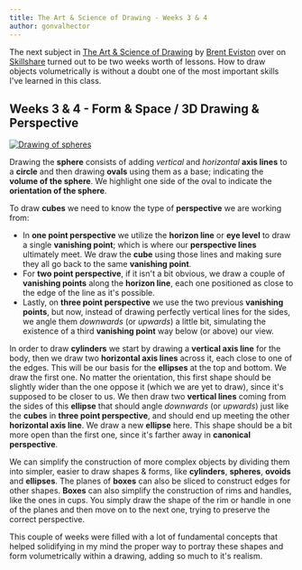 ```yaml
---
title: The Art & Science of Drawing - Weeks 3 & 4
author: gonvalhector
---
```


The next subject in [The Art & Science of Drawing] by [Brent Eviston] over on [Skillshare] turned out to be two weeks worth of lessons. How to draw objects volumetrically is without a doubt one of the most important skills I've learned in this class.


## Weeks 3 & 4 - Form & Space / 3D Drawing & Perspective

<a href="https://lh3.googleusercontent.com/-IOBtYdk2RbenV7uQvAtQUxbB4uzgNs-y3lv9PsI_di72xLmNp77SDTiWRvVus5T9JcNEFxoJBw03sxKIGdVvBBM5xV_sjo2mFxlpDJB990DwOsE35I0llb7pt6bVW98utk0_6ZUnw=w1440-h1080"><picture>
    <source media="(min-width: 1920px)" srcset="https://lh3.googleusercontent.com/swdz6In3FhvXan-q9Lr0aETw_rdg-JCx9BzUxsxo5b8di6GIMS8EltERAtWRj00PFCqPi9TrAOcOEDL_JMKRbxp3rLZfaD5r4jfZJfjXxoOoaxatWtygNX-Fk8cnTtF9xzEKxYkhgA=w850">
    <source media="(min-width: 1920px)" srcset="https://lh3.googleusercontent.com/iHp4pJypesEDIrnTDjxk7zyfo-JMnKddAeeiehrfoTDAz9Tso0SxoJ6c9n0z2iwrpjHu7H5uZZv6j9B39q2IzRNb6YsqAldKVQsukwYn99tUmS6zHRd8UT9xQKLdtPIVwkGKS7bxug=w850">
    <source media="(min-width: 1024px)" srcset="https://lh3.googleusercontent.com/swdz6In3FhvXan-q9Lr0aETw_rdg-JCx9BzUxsxo5b8di6GIMS8EltERAtWRj00PFCqPi9TrAOcOEDL_JMKRbxp3rLZfaD5r4jfZJfjXxoOoaxatWtygNX-Fk8cnTtF9xzEKxYkhgA=w711">
    <source media="(min-width: 1024px)" srcset="https://lh3.googleusercontent.com/iHp4pJypesEDIrnTDjxk7zyfo-JMnKddAeeiehrfoTDAz9Tso0SxoJ6c9n0z2iwrpjHu7H5uZZv6j9B39q2IzRNb6YsqAldKVQsukwYn99tUmS6zHRd8UT9xQKLdtPIVwkGKS7bxug=w711">
    <source media="(min-width: 768px)" srcset="https://lh3.googleusercontent.com/swdz6In3FhvXan-q9Lr0aETw_rdg-JCx9BzUxsxo5b8di6GIMS8EltERAtWRj00PFCqPi9TrAOcOEDL_JMKRbxp3rLZfaD5r4jfZJfjXxoOoaxatWtygNX-Fk8cnTtF9xzEKxYkhgA=w533">
    <source media="(min-width: 768px)" srcset="https://lh3.googleusercontent.com/iHp4pJypesEDIrnTDjxk7zyfo-JMnKddAeeiehrfoTDAz9Tso0SxoJ6c9n0z2iwrpjHu7H5uZZv6j9B39q2IzRNb6YsqAldKVQsukwYn99tUmS6zHRd8UT9xQKLdtPIVwkGKS7bxug=w533">
    <source media="(min-width: 600px)" srcset="https://lh3.googleusercontent.com/swdz6In3FhvXan-q9Lr0aETw_rdg-JCx9BzUxsxo5b8di6GIMS8EltERAtWRj00PFCqPi9TrAOcOEDL_JMKRbxp3rLZfaD5r4jfZJfjXxoOoaxatWtygNX-Fk8cnTtF9xzEKxYkhgA=w416">
    <source media="(min-width: 600px)" srcset="https://lh3.googleusercontent.com/iHp4pJypesEDIrnTDjxk7zyfo-JMnKddAeeiehrfoTDAz9Tso0SxoJ6c9n0z2iwrpjHu7H5uZZv6j9B39q2IzRNb6YsqAldKVQsukwYn99tUmS6zHRd8UT9xQKLdtPIVwkGKS7bxug=w416">
    <source media="(min-width: 411px)" srcset="https://lh3.googleusercontent.com/swdz6In3FhvXan-q9Lr0aETw_rdg-JCx9BzUxsxo5b8di6GIMS8EltERAtWRj00PFCqPi9TrAOcOEDL_JMKRbxp3rLZfaD5r4jfZJfjXxoOoaxatWtygNX-Fk8cnTtF9xzEKxYkhgA=w285">
    <source media="(min-width: 411px)" srcset="https://lh3.googleusercontent.com/iHp4pJypesEDIrnTDjxk7zyfo-JMnKddAeeiehrfoTDAz9Tso0SxoJ6c9n0z2iwrpjHu7H5uZZv6j9B39q2IzRNb6YsqAldKVQsukwYn99tUmS6zHRd8UT9xQKLdtPIVwkGKS7bxug=w285">
    <source media="(min-width: 360px)" srcset="https://lh3.googleusercontent.com/swdz6In3FhvXan-q9Lr0aETw_rdg-JCx9BzUxsxo5b8di6GIMS8EltERAtWRj00PFCqPi9TrAOcOEDL_JMKRbxp3rLZfaD5r4jfZJfjXxoOoaxatWtygNX-Fk8cnTtF9xzEKxYkhgA=w250">
    <source media="(min-width: 360px)" srcset="https://lh3.googleusercontent.com/iHp4pJypesEDIrnTDjxk7zyfo-JMnKddAeeiehrfoTDAz9Tso0SxoJ6c9n0z2iwrpjHu7H5uZZv6j9B39q2IzRNb6YsqAldKVQsukwYn99tUmS6zHRd8UT9xQKLdtPIVwkGKS7bxug=w250">
    <source media="(min-width: 240px)" srcset="https://lh3.googleusercontent.com/swdz6In3FhvXan-q9Lr0aETw_rdg-JCx9BzUxsxo5b8di6GIMS8EltERAtWRj00PFCqPi9TrAOcOEDL_JMKRbxp3rLZfaD5r4jfZJfjXxoOoaxatWtygNX-Fk8cnTtF9xzEKxYkhgA=w166">
    <img class="my-3 mx-auto d-block" src="https://lh3.googleusercontent.com/iHp4pJypesEDIrnTDjxk7zyfo-JMnKddAeeiehrfoTDAz9Tso0SxoJ6c9n0z2iwrpjHu7H5uZZv6j9B39q2IzRNb6YsqAldKVQsukwYn99tUmS6zHRd8UT9xQKLdtPIVwkGKS7bxug" alt="Drawing of spheres" title="Spheres Practice">
</picture></a>

Drawing the **sphere** consists of adding *vertical* and *horizontal* **axis lines** to a **circle** and then drawing **ovals** using them as a base; indicating the **volume of the sphere**. We highlight one side of the oval to indicate the **orientation of the sphere**.

To draw **cubes** we need to know the type of **perspective** we are working from:

[//]: # (Carousel of one, two and three point perspectives goes here)

- In **one point perspective** we utilize the **horizon line** or **eye level** to draw a single **vanishing point**; which is where our **perspective lines** ultimately meet. We draw the **cube** using those lines and making sure they all go back to the same **vanishing point**.
- For **two point perspective**, if it isn't a bit obvious, we draw a couple of **vanishing points** along the **horizon line**, each one positioned as close to the edge of the line as it's possible.
- Lastly, on **three point perspective** we use the two previous **vanishing points**, but now, instead of drawing perfectly vertical lines for the sides, we angle them *downwards* (or *upwards*) a little bit, simulating the existence of a third **vanishing point** way below (or above) our view.


[//]: # (Carousel of still life objects)

In order to draw **cylinders** we start by drawing a **vertical axis line** for the body, then we draw two **horizontal axis lines** across it, each close to one of the edges. This will be our basis for the **ellipses** at the top and bottom. We draw the first one. No matter the orientation, this first shape should be slightly wider than the one oppose it (which we are yet to draw), since it's supposed to be closer to us. We then draw two **vertical lines** coming from the sides of this **ellipse** that should angle *downwards* (or *upwards*) just like the **cubes** in **three point perspective**, and should end up meeting the other **horizontal axis line**. We draw a new **ellipse** here. This shape should be a bit more open than the first one, since it's farther away in **canonical perspective**.

[//]: # (Carousel of compound form, box mods, rims and handles)

We can simplify the construction of more complex objects by dividing them into simpler, easier to draw shapes & forms, like **cylinders**, **spheres**, **ovoids** and **ellipses**. The planes of **boxes** can also be sliced to construct edges for other shapes.
**Boxes** can also simplify the construction of rims and handles, like the ones in cups. You simply draw the shape of the rim or handle in one of the planes and then move on to the next one, trying to preserve the correct perspective.

This couple of weeks were filled with a lot of fundamental concepts that helped solidifying in my mind the proper way to portray these shapes and form volumetrically within a drawing, adding so much to it's realism.


[Skillshare]: <https://www.skillshare.com/>
[Brent Eviston]: <http://www.evolveyourart.com/>
[The Art & Science of Drawing]: <https://www.skillshare.com/user/artandscienceofdrawing>
